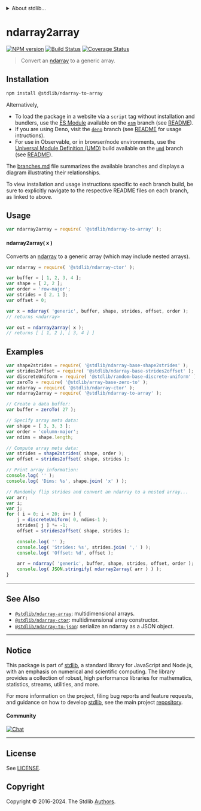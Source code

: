 <!--

@license Apache-2.0

Copyright (c) 2023 The Stdlib Authors.

Licensed under the Apache License, Version 2.0 (the "License");
you may not use this file except in compliance with the License.
You may obtain a copy of the License at

   http://www.apache.org/licenses/LICENSE-2.0

Unless required by applicable law or agreed to in writing, software
distributed under the License is distributed on an "AS IS" BASIS,
WITHOUT WARRANTIES OR CONDITIONS OF ANY KIND, either express or implied.
See the License for the specific language governing permissions and
limitations under the License.

-->


<details>
  <summary>
    About stdlib...
  </summary>
  <p>We believe in a future in which the web is a preferred environment for numerical computation. To help realize this future, we've built stdlib. stdlib is a standard library, with an emphasis on numerical and scientific computation, written in JavaScript (and C) for execution in browsers and in Node.js.</p>
  <p>The library is fully decomposable, being architected in such a way that you can swap out and mix and match APIs and functionality to cater to your exact preferences and use cases.</p>
  <p>When you use stdlib, you can be absolutely certain that you are using the most thorough, rigorous, well-written, studied, documented, tested, measured, and high-quality code out there.</p>
  <p>To join us in bringing numerical computing to the web, get started by checking us out on <a href="https://github.com/stdlib-js/stdlib">GitHub</a>, and please consider <a href="https://opencollective.com/stdlib">financially supporting stdlib</a>. We greatly appreciate your continued support!</p>
</details>

# ndarray2array

[![NPM version][npm-image]][npm-url] [![Build Status][test-image]][test-url] [![Coverage Status][coverage-image]][coverage-url] <!-- [![dependencies][dependencies-image]][dependencies-url] -->

> Convert an [ndarray][@stdlib/ndarray/ctor] to a generic array.

<!-- Section to include introductory text. Make sure to keep an empty line after the intro `section` element and another before the `/section` close. -->

<section class="intro">

</section>

<!-- /.intro -->

<!-- Package usage documentation. -->

<section class="installation">

## Installation

```bash
npm install @stdlib/ndarray-to-array
```

Alternatively,

-   To load the package in a website via a `script` tag without installation and bundlers, use the [ES Module][es-module] available on the [`esm`][esm-url] branch (see [README][esm-readme]).
-   If you are using Deno, visit the [`deno`][deno-url] branch (see [README][deno-readme] for usage intructions).
-   For use in Observable, or in browser/node environments, use the [Universal Module Definition (UMD)][umd] build available on the [`umd`][umd-url] branch (see [README][umd-readme]).

The [branches.md][branches-url] file summarizes the available branches and displays a diagram illustrating their relationships.

To view installation and usage instructions specific to each branch build, be sure to explicitly navigate to the respective README files on each branch, as linked to above.

</section>

<section class="usage">

## Usage

```javascript
var ndarray2array = require( '@stdlib/ndarray-to-array' );
```

#### ndarray2array( x )

Converts an [ndarray][@stdlib/ndarray/ctor] to a generic array (which may include nested arrays).

```javascript
var ndarray = require( '@stdlib/ndarray-ctor' );

var buffer = [ 1, 2, 3, 4 ];
var shape = [ 2, 2 ];
var order = 'row-major';
var strides = [ 2, 1 ];
var offset = 0;

var x = ndarray( 'generic', buffer, shape, strides, offset, order );
// returns <ndarray>

var out = ndarray2array( x );
// returns [ [ 1, 2 ], [ 3, 4 ] ]
```

</section>

<!-- /.usage -->

<!-- Package usage notes. Make sure to keep an empty line after the `section` element and another before the `/section` close. -->

<section class="notes">

</section>

<!-- /.notes -->

<!-- Package usage examples. -->

<section class="examples">

## Examples

<!-- eslint no-undef: "error" -->

```javascript
var shape2strides = require( '@stdlib/ndarray-base-shape2strides' );
var strides2offset = require( '@stdlib/ndarray-base-strides2offset' );
var discreteUniform = require( '@stdlib/random-base-discrete-uniform' );
var zeroTo = require( '@stdlib/array-base-zero-to' );
var ndarray = require( '@stdlib/ndarray-ctor' );
var ndarray2array = require( '@stdlib/ndarray-to-array' );

// Create a data buffer:
var buffer = zeroTo( 27 );

// Specify array meta data:
var shape = [ 3, 3, 3 ];
var order = 'column-major';
var ndims = shape.length;

// Compute array meta data:
var strides = shape2strides( shape, order );
var offset = strides2offset( shape, strides );

// Print array information:
console.log( '' );
console.log( 'Dims: %s', shape.join( 'x' ) );

// Randomly flip strides and convert an ndarray to a nested array...
var arr;
var i;
var j;
for ( i = 0; i < 20; i++ ) {
    j = discreteUniform( 0, ndims-1 );
    strides[ j ] *= -1;
    offset = strides2offset( shape, strides );

    console.log( '' );
    console.log( 'Strides: %s', strides.join( ',' ) );
    console.log( 'Offset: %d', offset );

    arr = ndarray( 'generic', buffer, shape, strides, offset, order );
    console.log( JSON.stringify( ndarray2array( arr ) ) );
}
```

</section>

<!-- /.examples -->

<!-- Section to include cited references. If references are included, add a horizontal rule *before* the section. Make sure to keep an empty line after the `section` element and another before the `/section` close. -->

<section class="references">

</section>

<!-- /.references -->

<!-- Section for related `stdlib` packages. Do not manually edit this section, as it is automatically populated. -->

<section class="related">

* * *

## See Also

-   <span class="package-name">[`@stdlib/ndarray-array`][@stdlib/ndarray/array]</span><span class="delimiter">: </span><span class="description">multidimensional arrays.</span>
-   <span class="package-name">[`@stdlib/ndarray-ctor`][@stdlib/ndarray/ctor]</span><span class="delimiter">: </span><span class="description">multidimensional array constructor.</span>
-   <span class="package-name">[`@stdlib/ndarray-to-json`][@stdlib/ndarray/to-json]</span><span class="delimiter">: </span><span class="description">serialize an ndarray as a JSON object.</span>

</section>

<!-- /.related -->

<!-- Section for all links. Make sure to keep an empty line after the `section` element and another before the `/section` close. -->


<section class="main-repo" >

* * *

## Notice

This package is part of [stdlib][stdlib], a standard library for JavaScript and Node.js, with an emphasis on numerical and scientific computing. The library provides a collection of robust, high performance libraries for mathematics, statistics, streams, utilities, and more.

For more information on the project, filing bug reports and feature requests, and guidance on how to develop [stdlib][stdlib], see the main project [repository][stdlib].

#### Community

[![Chat][chat-image]][chat-url]

---

## License

See [LICENSE][stdlib-license].


## Copyright

Copyright &copy; 2016-2024. The Stdlib [Authors][stdlib-authors].

</section>

<!-- /.stdlib -->

<!-- Section for all links. Make sure to keep an empty line after the `section` element and another before the `/section` close. -->

<section class="links">

[npm-image]: http://img.shields.io/npm/v/@stdlib/ndarray-to-array.svg
[npm-url]: https://npmjs.org/package/@stdlib/ndarray-to-array

[test-image]: https://github.com/stdlib-js/ndarray-to-array/actions/workflows/test.yml/badge.svg?branch=main
[test-url]: https://github.com/stdlib-js/ndarray-to-array/actions/workflows/test.yml?query=branch:main

[coverage-image]: https://img.shields.io/codecov/c/github/stdlib-js/ndarray-to-array/main.svg
[coverage-url]: https://codecov.io/github/stdlib-js/ndarray-to-array?branch=main

<!--

[dependencies-image]: https://img.shields.io/david/stdlib-js/ndarray-to-array.svg
[dependencies-url]: https://david-dm.org/stdlib-js/ndarray-to-array/main

-->

[chat-image]: https://img.shields.io/gitter/room/stdlib-js/stdlib.svg
[chat-url]: https://app.gitter.im/#/room/#stdlib-js_stdlib:gitter.im

[stdlib]: https://github.com/stdlib-js/stdlib

[stdlib-authors]: https://github.com/stdlib-js/stdlib/graphs/contributors

[umd]: https://github.com/umdjs/umd
[es-module]: https://developer.mozilla.org/en-US/docs/Web/JavaScript/Guide/Modules

[deno-url]: https://github.com/stdlib-js/ndarray-to-array/tree/deno
[deno-readme]: https://github.com/stdlib-js/ndarray-to-array/blob/deno/README.md
[umd-url]: https://github.com/stdlib-js/ndarray-to-array/tree/umd
[umd-readme]: https://github.com/stdlib-js/ndarray-to-array/blob/umd/README.md
[esm-url]: https://github.com/stdlib-js/ndarray-to-array/tree/esm
[esm-readme]: https://github.com/stdlib-js/ndarray-to-array/blob/esm/README.md
[branches-url]: https://github.com/stdlib-js/ndarray-to-array/blob/main/branches.md

[stdlib-license]: https://raw.githubusercontent.com/stdlib-js/ndarray-to-array/main/LICENSE

[@stdlib/ndarray/ctor]: https://github.com/stdlib-js/ndarray-ctor

<!-- <related-links> -->

[@stdlib/ndarray/array]: https://github.com/stdlib-js/ndarray-array

[@stdlib/ndarray/to-json]: https://github.com/stdlib-js/ndarray-to-json

<!-- </related-links> -->

</section>

<!-- /.links -->
